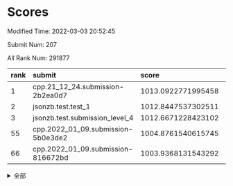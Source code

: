 # Scores

Modified Time: 2022-03-03 20:52:45

Submit Num: 207

All Rank Num: 291877

| rank |               submit               |       score        |       sigma        | pk_num |
| :--- | :--------------------------------- | :----------------- | :----------------- | :----- |
| 1    | cpp.21_12_24.submission-2b2ea0d7   | 1013.0922771995458 | 0.766036541570319  | 5638   |
| 2    | jsonzb.test.test_1                 | 1012.8447537302511 | 0.8137384666823877 | 5645   |
| 3    | jsonzb.test.submission_level_4     | 1012.6671228423102 | 0.802725180073428  | 5640   |
| 55   | cpp.2022_01_09.submission-5b0e3de2 | 1004.8761540615745 | 0.7221569910908577 | 5643   |
| 66   | cpp.2022_01_09.submission-816672bd | 1003.9368131543292 | 0.7240022008794457 | 5637   |


<details>
<summary>全部</summary>

| rank |                 submit                 |       score        |       sigma        | pk_num |
| :--- | :------------------------------------- | :----------------- | :----------------- | :----- |
| 1    | cpp.21_12_24.submission-2b2ea0d7       | 1013.0922771995458 | 0.766036541570319  | 5638   |
| 2    | jsonzb.test.test_1                     | 1012.8447537302511 | 0.8137384666823877 | 5645   |
| 3    | jsonzb.test.submission_level_4         | 1012.6671228423102 | 0.802725180073428  | 5640   |
| 4    | gobigger.level_3.submission_level_3_42 | 1011.9218999971694 | 0.7780167086169953 | 5639   |
| 5    | gobigger.level_3.submission_level_3_31 | 1011.4160877022434 | 0.7676010437040377 | 5645   |
| 6    | gobigger.level_3.submission_level_3_36 | 1011.378717589697  | 0.7696873205891789 | 5642   |
| 7    | gobigger.level_3.submission_level_3_11 | 1011.1032095426971 | 0.7791991408222205 | 5637   |
| 8    | gobigger.level_3.submission_level_3_30 | 1011.0544768095732 | 0.7541334366588395 | 5641   |
| 9    | gobigger.level_3.submission_level_3_29 | 1011.0342905135694 | 0.7658724625818437 | 5639   |
| 10   | gobigger.level_3.submission_level_3_19 | 1010.9698366983085 | 0.7506873359397155 | 5641   |
| 11   | gobigger.level_3.submission_level_3_26 | 1010.8357110639981 | 0.7794511039330507 | 5639   |
| 12   | gobigger.level_3.submission_level_3_43 | 1010.7990682898468 | 0.7811524162466625 | 5642   |
| 13   | gobigger.level_3.submission_level_3_10 | 1010.7943146281343 | 0.7743596415901566 | 5640   |
| 14   | gobigger.level_3.submission_level_3_14 | 1010.7870480131515 | 0.7811573948167209 | 5643   |
| 15   | gobigger.level_3.submission_level_3_7  | 1010.7760122245459 | 0.7858725940552994 | 5635   |
| 16   | gobigger.level_3.submission_level_3_39 | 1010.759255987162  | 0.7501293372984877 | 5643   |
| 17   | gobigger.level_3.submission_level_3_5  | 1010.6988786486138 | 0.7803520709440587 | 5644   |
| 18   | gobigger.level_3.submission_level_3_47 | 1010.6626737260523 | 0.7718826994163815 | 5643   |
| 19   | gobigger.level_3.submission_level_3_0  | 1010.5981686492103 | 0.7660423194831103 | 5635   |
| 20   | gobigger.level_3.submission_level_3_35 | 1010.5372835367681 | 0.780448372154658  | 5639   |
| 21   | gobigger.level_3.submission_level_3_33 | 1010.4837802859843 | 0.7701274008851455 | 5641   |
| 22   | gobigger.level_3.submission_level_3_6  | 1010.4744305183302 | 0.7595007671322344 | 5643   |
| 23   | gobigger.level_3.submission_level_3_22 | 1010.4601708575747 | 0.7614914709092508 | 5640   |
| 24   | gobigger.level_3.submission_level_3_3  | 1010.3238426685703 | 0.74296442886752   | 5640   |
| 25   | gobigger.level_3.submission_level_3_13 | 1010.2815312830727 | 0.7621637547363036 | 5631   |
| 26   | gobigger.level_3.submission_level_3_4  | 1010.206735372726  | 0.7354823639605601 | 5635   |
| 27   | gobigger.level_3.submission_level_3_38 | 1010.1852279189425 | 0.7534464871357045 | 5644   |
| 28   | gobigger.level_3.submission_level_3_20 | 1010.1682688379794 | 0.7749303005692282 | 5641   |
| 29   | gobigger.level_3.submission_level_3_34 | 1010.1483104401727 | 0.7657374461229846 | 5643   |
| 30   | gobigger.level_3.submission_level_3_25 | 1010.1337013889572 | 0.7613927607744908 | 5641   |
| 31   | gobigger.level_3.submission_level_3_16 | 1009.9906515919781 | 0.7504178785010691 | 5642   |
| 32   | gobigger.level_3.submission_level_3_48 | 1009.9835510961677 | 0.7608684378871514 | 5640   |
| 33   | gobigger.level_3.submission_level_3_45 | 1009.9118910490988 | 0.7606480339480886 | 5639   |
| 34   | gobigger.level_3.submission_level_3_21 | 1009.9111556924788 | 0.7659452085515162 | 5642   |
| 35   | gobigger.level_3.submission_level_3_49 | 1009.8651143794904 | 0.7635682646835987 | 5640   |
| 36   | gobigger.level_3.submission_level_3_32 | 1009.8541857129782 | 0.7686567913572513 | 5645   |
| 37   | gobigger.level_3.submission_level_3_23 | 1009.851072398986  | 0.7462367761501403 | 5636   |
| 38   | gobigger.level_3.submission_level_3_12 | 1009.7750140627858 | 0.7495177951343867 | 5638   |
| 39   | gobigger.level_3.submission_level_3_1  | 1009.7593607075975 | 0.7617579533407699 | 5637   |
| 40   | gobigger.level_3.submission_level_3_2  | 1009.7557781280478 | 0.7825584564937053 | 5639   |
| 41   | gobigger.level_3.submission_level_3_44 | 1009.6960351035151 | 0.7631250236079586 | 5645   |
| 42   | gobigger.level_3.submission_level_3_27 | 1009.6562036413843 | 0.7483903921139573 | 5638   |
| 43   | gobigger.level_3.submission_level_3_41 | 1009.5865795704489 | 0.75545920572495   | 5637   |
| 44   | gobigger.level_3.submission_level_3_8  | 1009.553203126779  | 0.7630001900112183 | 5636   |
| 45   | gobigger.level_3.submission_level_3_17 | 1009.471870879771  | 0.7578716028272391 | 5644   |
| 46   | gobigger.level_3.submission_level_3_40 | 1009.4315606387484 | 0.787920987971377  | 5642   |
| 47   | gobigger.level_3.submission_level_3_28 | 1009.3819999821613 | 0.7568357680730975 | 5641   |
| 48   | gobigger.level_3.submission_level_3_18 | 1009.20160326888   | 0.7367174224944986 | 5642   |
| 49   | gobigger.level_3.submission_level_3_15 | 1009.1206640174937 | 0.7434888879055538 | 5636   |
| 50   | gobigger.level_3.submission_level_3_9  | 1008.9022431153902 | 0.7565370806671492 | 5640   |
| 51   | gobigger.level_3.submission_level_3_46 | 1008.7359262608103 | 0.7503098717147931 | 5643   |
| 52   | gobigger.level_3.submission_level_3_37 | 1008.5718474111801 | 0.7711501974235433 | 5644   |
| 53   | gobigger.level_3.submission_level_3_24 | 1008.1000293778948 | 0.7366495357567774 | 5638   |
| 54   | gobigger.level_1.submission_level_1_24 | 1004.910781287435  | 0.7268052679257727 | 5645   |
| 55   | cpp.2022_01_09.submission-5b0e3de2     | 1004.8761540615745 | 0.7221569910908577 | 5643   |
| 56   | gobigger.level_1.submission_level_1_6  | 1004.7495255195711 | 0.7245904891868592 | 5642   |
| 57   | gobigger.level_1.submission_level_1_4  | 1004.6928513381291 | 0.7091532699260558 | 5636   |
| 58   | gobigger.level_1.submission_level_1_3  | 1004.523552506751  | 0.7219770326231914 | 5640   |
| 59   | gobigger.level_1.submission_level_1_31 | 1004.4099677877273 | 0.7315468440986619 | 5642   |
| 60   | gobigger.level_1.submission_level_1_49 | 1004.2637072290689 | 0.7276448467892059 | 5640   |
| 61   | gobigger.level_1.submission_level_1_11 | 1004.2156969722021 | 0.7276235553442734 | 5640   |
| 62   | gobigger.level_1.submission_level_1_13 | 1004.149378838267  | 0.7214003424989275 | 5640   |
| 63   | gobigger.level_1.submission_level_1_12 | 1004.0777773296647 | 0.7303340497724847 | 5639   |
| 64   | gobigger.level_1.submission_level_1_16 | 1004.0667608522541 | 0.7287356557500624 | 5640   |
| 65   | gobigger.level_1.submission_level_1_21 | 1004.0153336232081 | 0.713215475336807  | 5644   |
| 66   | cpp.2022_01_09.submission-816672bd     | 1003.9368131543292 | 0.7240022008794457 | 5637   |
| 67   | gobigger.level_1.submission_level_1_26 | 1003.8593113148887 | 0.7265643040817027 | 5644   |
| 68   | gobigger.level_1.submission_level_1_23 | 1003.8332699538563 | 0.707839373961833  | 5637   |
| 69   | gobigger.level_1.submission_level_1_28 | 1003.8147405938329 | 0.7154447488429572 | 5639   |
| 70   | gobigger.level_1.submission_level_1_38 | 1003.7868508297422 | 0.717849572841093  | 5640   |
| 71   | gobigger.level_1.submission_level_1_41 | 1003.7765225237779 | 0.7208651399173062 | 5638   |
| 72   | gobigger.level_1.submission_level_1_25 | 1003.6430981939773 | 0.7148939889881123 | 5638   |
| 73   | gobigger.level_1.submission_level_1_40 | 1003.6189866236442 | 0.7172836910311116 | 5639   |
| 74   | gobigger.level_1.submission_level_1_47 | 1003.562073932153  | 0.7264537197242437 | 5639   |
| 75   | gobigger.level_1.submission_level_1_17 | 1003.3763716760398 | 0.7166138296151587 | 5639   |
| 76   | gobigger.level_1.submission_level_1_33 | 1003.3656886891989 | 0.7306557470403833 | 5643   |
| 77   | gobigger.level_1.submission_level_1_39 | 1003.3520453859499 | 0.7259890761819073 | 5644   |
| 78   | gobigger.level_1.submission_level_1_20 | 1003.2612163494082 | 0.7160889116137713 | 5638   |
| 79   | gobigger.level_1.submission_level_1_48 | 1003.2329049025032 | 0.7078619769100437 | 5644   |
| 80   | gobigger.level_1.submission_level_1_34 | 1003.183307639658  | 0.7134223203262572 | 5635   |
| 81   | gobigger.level_1.submission_level_1_7  | 1003.1623101979392 | 0.7231832773539429 | 5642   |
| 82   | gobigger.level_1.submission_level_1_30 | 1003.0867328063161 | 0.7190730036766781 | 5639   |
| 83   | gobigger.level_1.submission_level_1_22 | 1003.0789645842437 | 0.7104790225437806 | 5636   |
| 84   | gobigger.level_1.submission_level_1_8  | 1003.0682375189892 | 0.7167094688975459 | 5636   |
| 85   | gobigger.level_1.submission_level_1_36 | 1003.0509366246123 | 0.7284594009927399 | 5638   |
| 86   | gobigger.level_1.submission_level_1_45 | 1003.0371454945247 | 0.7176646959438572 | 5634   |
| 87   | gobigger.level_1.submission_level_1_18 | 1003.0345620123959 | 0.7238980380037724 | 5640   |
| 88   | gobigger.level_1.submission_level_1_42 | 1003.0270813971629 | 0.7133450874654788 | 5641   |
| 89   | gobigger.level_1.submission_level_1_27 | 1003.0194150545177 | 0.7212225606788041 | 5642   |
| 90   | gobigger.level_1.submission_level_1_0  | 1002.939562569477  | 0.7258486071575649 | 5641   |
| 91   | gobigger.level_1.submission_level_1_44 | 1002.9176703913253 | 0.7184652666311695 | 5642   |
| 92   | gobigger.level_1.submission_level_1_37 | 1002.8453940386373 | 0.7222063882553045 | 5642   |
| 93   | gobigger.level_1.submission_level_1_32 | 1002.7572446581736 | 0.7151332500817148 | 5632   |
| 94   | gobigger.level_1.submission_level_1_35 | 1002.7409930402858 | 0.7098879940705416 | 5640   |
| 95   | gobigger.level_1.submission_level_1_43 | 1002.4748498184593 | 0.7083884721204453 | 5641   |
| 96   | gobigger.level_1.submission_level_1_46 | 1002.4019482149145 | 0.710398573851456  | 5641   |
| 97   | gobigger.level_1.submission_level_1_15 | 1002.3490596442866 | 0.7065307902001043 | 5642   |
| 98   | gobigger.level_1.submission_level_1_9  | 1002.3323431245817 | 0.7148960355603096 | 5640   |
| 99   | gobigger.level_1.submission_level_1_5  | 1002.2950771286527 | 0.7144613163166648 | 5636   |
| 100  | gobigger.level_1.submission_level_1_1  | 1002.2553090689213 | 0.7194750611188634 | 5641   |
| 101  | gobigger.level_1.submission_level_1_14 | 1002.1244749050575 | 0.7196812678820502 | 5636   |
| 102  | gobigger.level_1.submission_level_1_29 | 1002.1120475084712 | 0.7287221977391091 | 5645   |
| 103  | gobigger.level_1.submission_level_1_2  | 1002.0781451543738 | 0.7124750314670046 | 5638   |
| 104  | gobigger.level_1.submission_level_1_19 | 1001.7492715162937 | 0.7297603696225455 | 5639   |
| 105  | gobigger.level_1.submission_level_1_10 | 1001.7272261534355 | 0.7198464282364355 | 5642   |
| 106  | gobigger.random.submission_random_43   | 997.6502986826696  | 0.7057171482002068 | 5639   |
| 107  | gobigger.random.submission_random_9    | 997.5566727795255  | 0.7119097217129217 | 5643   |
| 108  | gobigger.random.submission_random_28   | 997.3671457051082  | 0.7176655786508721 | 5639   |
| 109  | gobigger.random.submission_random_27   | 997.0503946579194  | 0.7085291869299373 | 5641   |
| 110  | gobigger.random.submission_random_35   | 996.9008167001405  | 0.7097018802587192 | 5640   |
| 111  | gobigger.random.submission_random_19   | 996.8247195482375  | 0.705780947298816  | 5644   |
| 112  | gobigger.random.submission_random_30   | 996.7906095514442  | 0.7128272898660868 | 5642   |
| 113  | gobigger.random.submission_random_14   | 996.6915213540929  | 0.7112100712043504 | 5639   |
| 114  | gobigger.random.submission_random_37   | 996.629520321129   | 0.7053604680844286 | 5644   |
| 115  | gobigger.random.submission_random_32   | 996.5020127978635  | 0.7146429289429536 | 5640   |
| 116  | gobigger.random.submission_random_12   | 996.4905885891854  | 0.6998945121885758 | 5641   |
| 117  | gobigger.random.submission_random_17   | 996.4806921835374  | 0.7139753470008974 | 5641   |
| 118  | gobigger.random.submission_random_38   | 996.4618080066862  | 0.7149734861949999 | 5640   |
| 119  | gobigger.random.submission_random_5    | 996.4508916129406  | 0.7226163991019585 | 5642   |
| 120  | gobigger.random.submission_random_26   | 996.392038417871   | 0.697625434895339  | 5638   |
| 121  | gobigger.random.submission_random_13   | 996.3637799126319  | 0.7188568226452192 | 5644   |
| 122  | gobigger.random.submission_random_36   | 996.3073824795142  | 0.7288864344274868 | 5649   |
| 123  | gobigger.random.submission_random_48   | 996.3037857984585  | 0.7081041871074574 | 5643   |
| 124  | gobigger.random.submission_random_41   | 996.2108181836072  | 0.7196469970268721 | 5640   |
| 125  | gobigger.random.submission_random_20   | 996.1057417653922  | 0.713595592405009  | 5641   |
| 126  | gobigger.random.submission_random_40   | 995.9850030655236  | 0.7056518254683134 | 5638   |
| 127  | gobigger.random.submission_random_49   | 995.9620751696638  | 0.7146404642509614 | 5638   |
| 128  | gobigger.random.submission_random_8    | 995.9427792084268  | 0.7055320741594463 | 5640   |
| 129  | gobigger.random.submission_random_31   | 995.9185406631447  | 0.7107059206768561 | 5641   |
| 130  | gobigger.random.submission_random_7    | 995.8459919924048  | 0.7183173849036787 | 5641   |
| 131  | gobigger.random.submission_random_33   | 995.8101038395735  | 0.7077382340244012 | 5640   |
| 132  | gobigger.random.submission_random_4    | 995.6379970254894  | 0.719876471798782  | 5645   |
| 133  | gobigger.random.submission_random_3    | 995.5892815180827  | 0.7032784951247208 | 5638   |
| 134  | gobigger.random.submission_random_16   | 995.5827986609099  | 0.7059537256444334 | 5642   |
| 135  | gobigger.random.submission_random_6    | 995.4768955945615  | 0.7096785765358571 | 5643   |
| 136  | gobigger.random.submission_random_22   | 995.4691393424715  | 0.7477713000876208 | 5638   |
| 137  | gobigger.random.submission_random_42   | 995.4629369292614  | 0.7164161322868551 | 5641   |
| 138  | gobigger.random.submission_random_15   | 995.3918610160459  | 0.702823681569307  | 5642   |
| 139  | gobigger.random.submission_random_2    | 995.3793858756615  | 0.7141084006288086 | 5642   |
| 140  | gobigger.random.submission_random_46   | 995.3437182429219  | 0.7101373308715799 | 5638   |
| 141  | gobigger.random.submission_random_34   | 995.3156231170935  | 0.7086489171860416 | 5639   |
| 142  | gobigger.random.submission_random_1    | 995.3036721256076  | 0.7126951617462677 | 5637   |
| 143  | gobigger.random.submission_random_0    | 995.27023409895    | 0.7109040603221052 | 5642   |
| 144  | gobigger.random.submission_random_25   | 995.2029511830773  | 0.7111362916384654 | 5644   |
| 145  | gobigger.random.submission_random_23   | 995.1532749633037  | 0.7082555189178269 | 5639   |
| 146  | gobigger.random.submission_random_10   | 995.1209678862198  | 0.7017519452828194 | 5639   |
| 147  | gobigger.random.submission_random_21   | 995.0724041449446  | 0.7083065141815067 | 5641   |
| 148  | gobigger.random.submission_random_18   | 995.0410890783328  | 0.7248973872353879 | 5639   |
| 149  | gobigger.random.submission_random_45   | 995.018091135535   | 0.7154712920164309 | 5644   |
| 150  | gobigger.random.submission_random_39   | 994.9707648648595  | 0.7313155445009708 | 5639   |
| 151  | gobigger.random.submission_random_47   | 994.9035558750941  | 0.7175303415302982 | 5638   |
| 152  | gobigger.random.submission_random_24   | 994.8609865527329  | 0.7254405231830499 | 5642   |
| 153  | gobigger.random.submission_random_11   | 994.8458046130378  | 0.7097249852940952 | 5639   |
| 154  | gobigger.random.submission_random_44   | 994.8320598660016  | 0.7162702813600241 | 5639   |
| 155  | gobigger.random.submission_random_29   | 994.7410041873937  | 0.7092318699251661 | 5638   |
| 156  | gobigger.level_2.submission_level_2_45 | 994.2836536960266  | 0.715638527887259  | 5641   |
| 157  | gobigger.level_2.submission_level_2_26 | 993.9950907850284  | 0.7383323554494031 | 5640   |
| 158  | gobigger.level_2.submission_level_2_19 | 993.7352255375877  | 0.7293667006070996 | 5647   |
| 159  | gobigger.level_2.submission_level_2_0  | 993.6932776782922  | 0.7398421275705597 | 5641   |
| 160  | gobigger.level_2.submission_level_2_28 | 993.2786795484216  | 0.7484157014841782 | 5643   |
| 161  | gobigger.level_2.submission_level_2_15 | 993.2182842835985  | 0.7317614127554949 | 5639   |
| 162  | gobigger.level_2.submission_level_2_17 | 993.1803586105837  | 0.7422547389336416 | 5635   |
| 163  | gobigger.level_2.submission_level_2_31 | 993.083134761516   | 0.7337815329373196 | 5640   |
| 164  | gobigger.level_2.submission_level_2_11 | 992.9674376282155  | 0.7309227877450568 | 5640   |
| 165  | gobigger.level_2.submission_level_2_36 | 992.8954235360092  | 0.7247616778839702 | 5640   |
| 166  | gobigger.level_2.submission_level_2_24 | 992.8800107538532  | 0.737350226819201  | 5647   |
| 167  | gobigger.level_2.submission_level_2_18 | 992.8516421502965  | 0.7325137280925703 | 5635   |
| 168  | gobigger.level_2.submission_level_2_33 | 992.7827620103452  | 0.7409546948997606 | 5642   |
| 169  | gobigger.level_2.submission_level_2_2  | 992.7530755495624  | 0.7348773623731731 | 5640   |
| 170  | gobigger.level_2.submission_level_2_37 | 992.6739627511807  | 0.7365069829222893 | 5642   |
| 171  | gobigger.level_2.submission_level_2_44 | 992.5814330543249  | 0.7320611798083259 | 5640   |
| 172  | gobigger.level_2.submission_level_2_38 | 992.4550759802748  | 0.7417301510770323 | 5639   |
| 173  | gobigger.level_2.submission_level_2_25 | 992.437787073873   | 0.7536446254436451 | 5639   |
| 174  | gobigger.level_2.submission_level_2_29 | 992.4321215177129  | 0.7461826345216112 | 5639   |
| 175  | gobigger.level_2.submission_level_2_1  | 992.2645313608174  | 0.7527550949910561 | 5642   |
| 176  | gobigger.level_2.submission_level_2_13 | 992.2594171160158  | 0.7549041745948007 | 5635   |
| 177  | gobigger.level_2.submission_level_2_16 | 992.2487386451722  | 0.7471924123230009 | 5645   |
| 178  | gobigger.level_2.submission_level_2_4  | 992.2439788279696  | 0.7418560105854581 | 5642   |
| 179  | gobigger.level_2.submission_level_2_35 | 992.2382019701187  | 0.742394052298679  | 5643   |
| 180  | gobigger.level_2.submission_level_2_3  | 992.1766857908153  | 0.7636160913476172 | 5637   |
| 181  | gobigger.level_2.submission_level_2_30 | 992.0881272712274  | 0.7397995449731872 | 5639   |
| 182  | gobigger.level_2.submission_level_2_40 | 992.0530317415132  | 0.7485375430741078 | 5640   |
| 183  | gobigger.level_2.submission_level_2_27 | 991.9535984401559  | 0.7281434392691474 | 5645   |
| 184  | gobigger.level_2.submission_level_2_12 | 991.9511405974137  | 0.7296021982627774 | 5637   |
| 185  | gobigger.level_2.submission_level_2_14 | 991.9462314500203  | 0.7411529446605656 | 5636   |
| 186  | gobigger.level_2.submission_level_2_41 | 991.8910178050006  | 0.7457403261456341 | 5638   |
| 187  | gobigger.level_2.submission_level_2_21 | 991.8071998830717  | 0.7589698471315177 | 5640   |
| 188  | gobigger.level_2.submission_level_2_46 | 991.6320707760985  | 0.7602233353847491 | 5639   |
| 189  | gobigger.level_2.submission_level_2_5  | 991.5978815899381  | 0.7539474909123468 | 5643   |
| 190  | gobigger.level_2.submission_level_2_23 | 991.5869564380856  | 0.73568061610498   | 5640   |
| 191  | gobigger.level_2.submission_level_2_49 | 991.4085270638129  | 0.758688258964623  | 5639   |
| 192  | gobigger.level_2.submission_level_2_42 | 991.2801468566553  | 0.7772088115572223 | 5632   |
| 193  | gobigger.level_2.submission_level_2_39 | 991.2646798443552  | 0.753270331127035  | 5641   |
| 194  | gobigger.level_2.submission_level_2_8  | 991.0653094952054  | 0.7546058261987116 | 5634   |
| 195  | gobigger.level_2.submission_level_2_48 | 991.0114375419525  | 0.751404159034077  | 5638   |
| 196  | gobigger.level_2.submission_level_2_9  | 991.0088730216733  | 0.7549310918232051 | 5631   |
| 197  | gobigger.level_2.submission_level_2_20 | 990.9372796641385  | 0.7668954155982498 | 5640   |
| 198  | gobigger.level_2.submission_level_2_34 | 990.9331020791303  | 0.7831846219157819 | 5639   |
| 199  | gobigger.level_2.submission_level_2_22 | 990.7789772523117  | 0.7687726065536912 | 5642   |
| 200  | gobigger.level_2.submission_level_2_32 | 990.7342005429578  | 0.7667284842713629 | 5639   |
| 201  | gobigger.level_2.submission_level_2_7  | 990.2936330951808  | 0.7650645543354705 | 5642   |
| 202  | gobigger.level_2.submission_level_2_6  | 990.1497441344852  | 0.7611699071760528 | 5634   |
| 203  | gobigger.level_2.submission_level_2_43 | 990.0404939595239  | 0.7786863978516025 | 5645   |
| 204  | gobigger.level_2.submission_level_2_47 | 989.9794860091     | 0.7787593410622424 | 5646   |
| 205  | gobigger.level_2.submission_level_2_10 | 989.4694719796737  | 0.7835933898861727 | 5640   |
| 206  | gobigger.none.submission_none_0        | 978.6478667091031  | 1.1937935406519395 | 5640   |
| 207  | gobigger.none.submission_none_1        | 976.2522778497154  | 1.5092544975480482 | 5639   |

</details>
